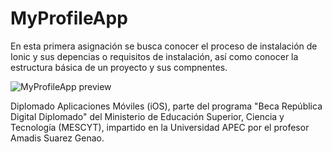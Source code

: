 # MyProfileApp

En esta primera asignación se busca conocer el proceso de instalación de Ionic y sus depencias o requisitos de instalación, así como conocer la estructura básica de un proyecto y sus compnentes.

![MyProfileApp preview](https://github.com/robertlluberes/MyProfileApp-Ionic/MyProfileApp-ionic.png "MyProfileApp")

Diplomado Aplicaciones Móviles (iOS), parte del programa "Beca República Digital Diplomado" del Ministerio de Educación Superior, Ciencia y Tecnología (MESCYT), impartido en la Universidad APEC por el profesor Amadis Suarez Genao.
        